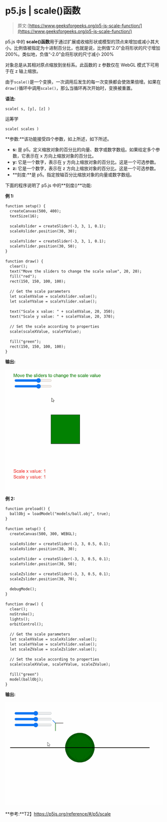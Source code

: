 # p5.js | scale()函数

> 原文:[https://www.geeksforgeeks.org/p5-js-scale-function/](https://www.geeksforgeeks.org/p5-js-scale-function/)

p5.js 中的 **scale()函数**用于通过扩展或收缩形状或模型的顶点来增加或减小其大小。比例值被指定为十进制百分比，也就是说，比例值“2.0”会将形状的尺寸增加 200%。类似地，负值“-2.0”会将形状的尺寸减小 200%

对象总是从其相对原点缩放到坐标系。此函数的 z 参数仅在 WebGL 模式下可用于在 z 轴上缩放。

由于`scale()`是一个变换，一次调用后发生的每一次变换都会使效果倍增。如果在`draw()`循环中调用`scale()`，那么当循环再次开始时，变换被重置。

**语法:**

```
scale( s, [y], [z] )
```

运筹学

```
scale( scales )
```

**参数:**该功能接受四个参数，如上所述，如下所述。

*   **s:** 是 p5。定义缩放对象的百分比的向量、数字或数字数组。如果给定多个参数，它表示在 x 方向上缩放对象的百分比。
*   **y:** 它是一个数字，表示在 y 方向上缩放对象的百分比。这是一个可选参数。
*   **z:** 它是一个数字，表示在 z 方向上缩放对象的百分比。这是一个可选参数。
*   **刻度:**是 p5。指定按轴百分比缩放对象的向量或数字数组。

下面的程序说明了 p5.js 中的**刻度()**功能:

**例 1:**

```
function setup() {
  createCanvas(500, 400);
  textSize(16);

  scaleXslider = createSlider(-3, 3, 1, 0.1);
  scaleXslider.position(30, 30);

  scaleYslider = createSlider(-3, 3, 1, 0.1);
  scaleYslider.position(30, 50);
}

function draw() {
  clear();
  text("Move the sliders to change the scale value", 20, 20);
  fill("red");
  rect(150, 150, 100, 100);

  // Get the scale parameters
  let scaleXValue = scaleXslider.value();
  let scaleYValue = scaleYslider.value();

  text("Scale x value: " + scaleXValue, 20, 350);
  text("Scale y value: " + scaleYValue, 20, 370);

  // Set the scale according to properties
  scale(scaleXValue, scaleYValue);

  fill("green");
  rect(150, 150, 100, 100);
}
```

**输出:**

![scale-2d_xy](img/cb27e1582670ca4068080df471a8688d.png)

**例 2:**

```
function preload() {
  ballObj = loadModel("models/ball.obj", true);
}

function setup() {
  createCanvas(500, 300, WEBGL);

  scaleXslider = createSlider(-3, 3, 0.5, 0.1);
  scaleXslider.position(30, 30);

  scaleYslider = createSlider(-3, 3, 0.5, 0.1);
  scaleYslider.position(30, 50);

  scaleZslider = createSlider(-3, 3, 0.5, 0.1);
  scaleZslider.position(30, 70);

  debugMode();
}

function draw() {
  clear();
  noStroke();
  lights();
  orbitControl();

  // Get the scale parameters
  let scaleXValue = scaleXslider.value();
  let scaleYValue = scaleYslider.value();
  let scaleZValue = scaleZslider.value();

  // Set the scale according to properties
  scale(scaleXValue, scaleYValue, scaleZValue);

  fill("green")
  model(ballObj);
}
```

**输出:**

![scale-3d_xyz](img/f079241fdcac8b02ba8ce544ca228a0f.png)

**参考:**T2】https://p5js.org/reference/#/p5/scale